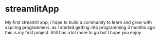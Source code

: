 # streamlitApp
My first streamlit app, i hope to build a community to learn and grow with aspiring programmers, as I started getting into programming 3 months ago this is my first project. Still has a lot more to go but I hope you enjoy
